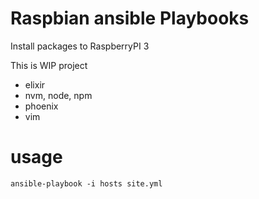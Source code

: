 # Raspbian ansible Playbooks

Install packages to RaspberryPI 3

This is WIP project

* elixir
* nvm, node, npm
* phoenix
* vim

# usage

```
ansible-playbook -i hosts site.yml
```
